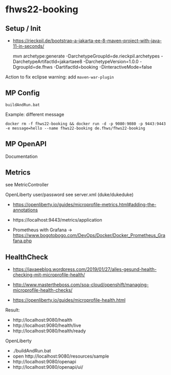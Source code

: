 # fhws22-booking

## Setup / Init


- https://rieckpil.de/bootstrap-a-jakarta-ee-8-maven-project-with-java-11-in-seconds/

	mvn archetype:generate -DarchetypeGroupId=de.rieckpil.archetypes -DarchetypeArtifactId=jakartaee8 -DarchetypeVersion=1.0.0  -DgroupId=de.fhws -DartifactId=booking -DinteractiveMode=false

Action to fix eclipse warning: add `maven-war-plugin`


## MP Config 

	buildAndRun.bat
	
Example: different message

	docker rm -f fhws22-booking && docker run -d -p 9080:9080 -p 9443:9443 -e message=hello --name fhws22-booking de.fhws/fhws22-booking
	
## MP OpenAPI

Documentation

## Metrics

see MetricController

OpenLiberty user/password see server.xml (duke/dukeduke)

- https://openliberty.io/guides/microprofile-metrics.html#adding-the-annotations

- https://localhost:9443/metrics/application

- Prometheus with Grafana -> https://www.bogotobogo.com/DevOps/Docker/Docker_Prometheus_Grafana.php


## HealthCheck


- https://javaeeblog.wordpress.com/2019/01/27/alles-gesund-health-checking-mit-microprofile-health/
- http://www.mastertheboss.com/soa-cloud/openshift/managing-microprofile-health-checks/

- https://openliberty.io/guides/microprofile-health.html

Result:

- http://localhost:9080/health
- http://localhost:9080/health/live
- http://localhost:9080/health/ready

OpenLiberty

- ./buildAndRun.bat
- open http://localhost:9080/resources/sample
- http://localhost:9080/openapi
- http://localhost:9080/openapi/ui/